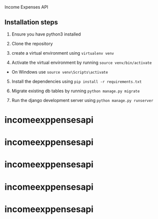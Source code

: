 Income Expenses API

## Installation steps

1. Ensure you have python3 installed

2. Clone the repository
3. create a virtual environment using `virtualenv venv`
4. Activate the virtual environment by running `source venv/bin/activate`

- On Windows use `source venv\Scripts\activate`

5. Install the dependencies using `pip install -r requirements.txt`

6. Migrate existing db tables by running `python manage.py migrate`

7. Run the django development server using `python manage.py runserver`
# incomeexppensesapi
# incomeexppensesapi
# incomeexppensesapi
# incomeexppensesapi
# incomeexppensesapi

